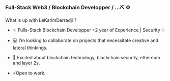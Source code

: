 ### Full-Stack Web3 / Blockchain Developper /  ...⛏️ ⚙️



What is up with LeKarimDerradji ? 

- :sparkles: Fulls-Stack Blockchain Developper +2 year of Experience | Security :sparkles:

-  :computer: I’m looking to collaborate on projects that necessitate creative and lateral thinkings.

- 💬 Excited about blockchain technology, blockchain security, ethereum and layer 2s. 

- ⚡Open to work. 

